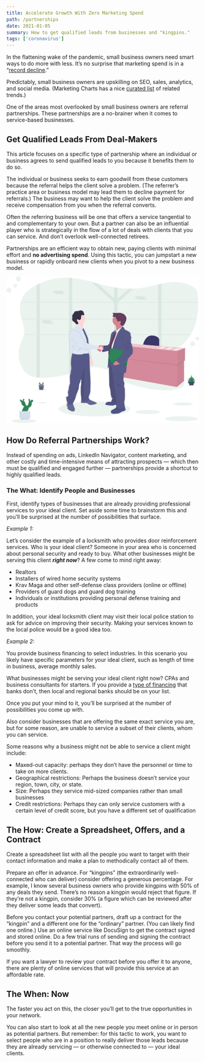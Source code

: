 ```yaml
---
title: Accelerate Growth With Zero Marketing Spend
path: /partnerships
date: 2021-01-05
summary: How to get qualified leads from businesses and "kingpins."
tags: ['coronavirus']
---
```


In the flattening wake of the pandemic, small business owners need smart ways to do more with less.  It’s no surprise that marketing spend is in a “<a href="https://www.marketingweek.com/ipa-bellwether-record-decline-marketing-budgets-coronavirus/" target="blank">record decline</a>.”

Predictably, small business owners are upskilling on SEO, sales, analytics, and social media. (Marketing Charts has a nice <a href="https://www.marketingcharts.com/featured-112414" target="blank">curated list</a> of related trends.)

One of the areas most overlooked by small business owners are referral partnerships. These partnerships are a no-brainer when it comes to service-based businesses.

## Get Qualified Leads From Deal-Makers

This article focuses on a specific type of partnership where an individual or business agrees to send qualified leads to you because it benefits them to do so.

The individual or business seeks to earn goodwill from these customers because the referral helps the client solve a problem. (The referrer’s practice area or business model may lead them to decline payment for referrals.)
The business may want to help the client solve the problem and receive compensation from you when the referral converts. 

Often the referring business will be one that offers a service tangential to and complementary to your own. But a partner can also be an influential player who is strategically in the flow of a lot of deals with clients that you can service. And don’t overlook well-connected retirees. 

Partnerships are an efficient way to obtain new, paying clients with minimal effort and <strong>no advertising spend</strong>. Using this tactic, you can jumpstart a new business or rapidly onboard new clients when you pivot to a new business model. 

![partnerships](../static/business-handshake.svg)

## How Do Referral Partnerships Work?

Instead of spending on ads, LinkedIn Navigator, content marketing, and other costly and time-intensive means of attracting prospects — which then must be qualified and engaged further — partnerships provide a shortcut to highly qualified leads. 

### The What: Identify People and Businesses

First, identify types of businesses that are already providing professional services to your ideal client. Set aside some time to brainstorm this and you’ll be surprised at the number of possibilities that surface.

<i>Example 1:</i>

Let’s consider the example of a locksmith who provides door reinforcement services. Who is your ideal client? Someone in your area who is concerned about personal security and ready to buy. What other businesses might be serving this client <strong><i>right now</i></strong>? A few come to mind right away: 

* Realtors
* Installers of wired home security systems
* Krav Maga and other self-defense class providers (online or offline)
* Providers of guard dogs and guard dog training
* Individuals or institutions providing personal defense training and products

In addition, your ideal locksmith client may visit their local police station to ask for advice on improving their security. Making your services known to the local police would be a good idea too. 

<i>Example 2:</i>

You provide business financing to select industries. In this scenario you likely have specific parameters for your ideal client, such as length of time in business, average monthly sales. 

What businesses might be serving your ideal client right now? CPAs and business consultants for starters. If you provide a <a href="https://www.spearfishcap.com/" target="blank">type of financing</a> that banks don’t, then local and regional banks should be on your list. 


Once you put your mind to it, you’ll be surprised at the number of possibilities you come up with.

Also consider businesses that are offering the same exact service you are, but for some reason, are unable to service a subset of their clients, whom you can service.

Some reasons why a business might not be able to service a client might include: 

* Maxed-out capacity: perhaps they don’t have the personnel or time to take on more clients.
* Geographical restrictions: Perhaps the business doesn’t service your region, town, city, or state. 
* Size: Perhaps they service mid-sized companies rather than small businesses
* Credit restrictions: Perhaps they can only service customers with a certain level of credit score, but you have a different set of qualification


## The How: Create a Spreadsheet, Offers, and a Contract

Create a spreadsheet list with all the people you want to target with their contact information and make a plan to methodically contact all of them.

Prepare an offer in advance. For “kingpins” (the extraordinarily well-connected who can deliver) consider offering a generous percentage. For example, I know several business owners who provide kingpins with 50% of any deals they send. There’s no reason a kingpin would reject that figure. If they’re not a kingpin, consider 30% (a figure which can be reviewed after they deliver some leads that convert).

Before you contact your potential partners, draft up a contract for the “kingpin” and a different one for the “ordinary” partner. (You can likely find one online.) Use an online service like DocuSign to get the contract signed and stored online. Do a few trial runs of sending and signing the contract before you send it to a potential partner. That way the process will go smoothly.

If you want a lawyer to review your contract before you offer it to anyone, there are plenty of online services that will provide this service at an affordable rate.

## The When: Now 

The faster you act on this, the closer you’ll get to the true opportunities in your network.

You can also start to look at all the new people you meet online or in person as potential partners. But remember: for this tactic to work, you want to select people who are in a position to really deliver those leads because they are already servicing — or otherwise connected to — your ideal clients. 


